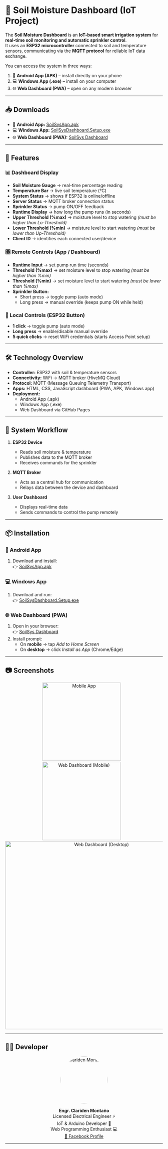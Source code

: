 # 🌱 Soil Moisture Dashboard (IoT Project)

The **Soil Moisture Dashboard** is an **IoT-based smart irrigation system** for **real-time soil monitoring and automatic sprinkler control**.  
It uses an **ESP32 microcontroller** connected to soil and temperature sensors, communicating via the **MQTT protocol** for reliable IoT data exchange.

You can access the system in three ways:  
1. 📱 **Android App (APK)** – install directly on your phone  
2. 💻 **Windows App (.exe)** – install on your computer  
3. 🌐 **Web Dashboard (PWA)** – open on any modern browser  

---

## 📥 Downloads

- 📱 **Android App:** [SoilSysApp.apk](https://github.com/mclards/soilsys-dashboard/releases/download/v5.0/SoilSysDashboard.apk)  
- 💻 **Windows App:** [SoilSysDashboard.Setup.exe](https://github.com/mclards/soilsys-dashboard/releases/download/v5.1/SoilSysDashboard.Setup.exe)  
- 🌐 **Web Dashboard (PWA):** [SoilSys Dashboard](https://mclards.github.io/soilsys-dashboard/)  

---

## 🚀 Features

### 📊 Dashboard Display
- **Soil Moisture Gauge** → real-time percentage reading  
- **Temperature Bar** → live soil temperature (°C)  
- **System Status** → shows if ESP32 is online/offline  
- **Server Status** → MQTT broker connection status  
- **Sprinkler Status** → pump ON/OFF feedback  
- **Runtime Display** → how long the pump runs (in seconds)  
- **Upper Threshold (%max)** → moisture level to stop watering *(must be higher than Lo-Threshold)*  
- **Lower Threshold (%min)** → moisture level to start watering *(must be lower than Up-Threshold)*  
- **Client ID** → identifies each connected user/device

### 🎛 Remote Controls (App / Dashboard)
- **Runtime Input** → set pump run time (seconds)
- **Threshold (%max)** → set moisture level to stop watering *(must be higher than %min)*   
- **Threshold (%min)** → set moisture level to start watering *(must be lower than %max)*   
- **Sprinkler Button:**  
  - Short press → toggle pump (auto mode)  
  - Long press → manual override (keeps pump ON while held)  

### 🔘 Local Controls (ESP32 Button)
- **1 click** → toggle pump (auto mode)  
- **Long press** → enable/disable manual override  
- **5 quick clicks** → reset WiFi credentials (starts Access Point setup)  

---

## 🛠️ Technology Overview

- **Controller:** ESP32 with soil & temperature sensors  
- **Connectivity:** WiFi → MQTT broker (HiveMQ Cloud)  
- **Protocol:** MQTT (Message Queuing Telemetry Transport)  
- **Apps:** HTML, CSS, JavaScript dashboard (PWA, APK, Windows app)  
- **Deployment:**  
  - Android App (.apk)  
  - Windows App (.exe)  
  - Web Dashboard via GitHub Pages  

---

## 🔄 System Workflow

1. **ESP32 Device**
   - Reads soil moisture & temperature  
   - Publishes data to the MQTT broker  
   - Receives commands for the sprinkler  

2. **MQTT Broker**
   - Acts as a central hub for communication  
   - Relays data between the device and dashboard  

3. **User Dashboard**
   - Displays real-time data  
   - Sends commands to control the pump remotely  

---

## 📦 Installation

### 📱 Android App
1. Download and install:  
   👉 [SoilSysApp.apk](https://github.com/mclards/soilsys-dashboard/releases/download/v5.0/SoilSysDashboard.apk)

### 💻 Windows App
1. Download and run:  
   👉 [SoilSysDashboard.Setup.exe](https://github.com/mclards/soilsys-dashboard/releases/download/v5.1/SoilSysDashboard.Setup.exe)  

### 🌐 Web Dashboard (PWA)
1. Open in your browser:  
   👉 [SoilSys Dashboard](https://mclards.github.io/soilsys-dashboard/)  
2. Install prompt:  
   - On **mobile** → tap *Add to Home Screen*  
   - On **desktop** → click *Install as App* (Chrome/Edge)  

---

## 📷 Screenshots

<p align="center">
  <img src="https://github.com/user-attachments/assets/32e81c14-8fe5-42d2-9e2a-d27e03efa926" alt="Mobile App" width="250" />
  &nbsp;&nbsp;&nbsp;
  <img src="https://github.com/user-attachments/assets/f2d54dc7-aeec-4afc-a4b1-a28ba8f0bb1d" alt="Web Dashboard (Mobile)" width="250" />
  &nbsp;&nbsp;&nbsp;
  <img src="https://github.com/user-attachments/assets/ffdb51e4-82c2-4ee4-962f-be2bcfffa8f8" alt="Web Dashboard (Desktop)" width="600" />
</p>

---

## 👨‍💻 Developer

<p align="center">
  <img src="https://avatars.githubusercontent.com/u/00000000?v=4" alt="Clariden Montaño" width="150" style="border-radius:50%;" />
</p>

<p align="center">
  <b>Engr. Clariden Montaño</b><br/>
  Licensed Electrical Engineer ⚡<br/>
  IoT & Arduino Developer 🤖<br/>
  Web Programming Enthusiast 💻<br/>
  <a href="https://www.facebook.com/engr.clard">📘 Facebook Profile</a>
</p>

---
